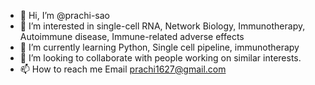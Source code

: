 - 👋 Hi, I’m @prachi-sao
- 👀 I’m interested in single-cell RNA, Network Biology, Immunotherapy, Autoimmune disease, Immune-related adverse effects
- 🌱 I’m currently learning Python, Single cell pipeline, immunotherapy
- 💞️ I’m looking to collaborate with people working on similar interests.
- 📫 How to reach me Email prachi1627@gmail.com

<!---
prachi-sao/prachi-sao is a ✨ special ✨ repository because its `README.md` (this file) appears on your GitHub profile.
You can click the Preview link to take a look at your changes.
--->
